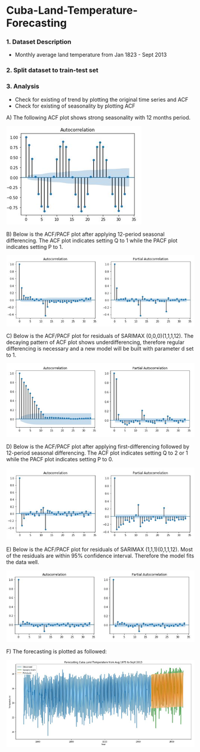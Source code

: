 # Cuba-Land-Temperature-Forecasting
### 1. Dataset Description 
  * Monthly average land temperature from Jan 1823 - Sept 2013
  
### 2. Split dataset to train-test set
  
### 3. Analysis
  * Check for existing of trend by plotting the original time series and ACF 
  * Check for existing of seasonality by plotting ACF
  
A) The following ACF plot shows strong seasonality with 12 months period.  

![alt text](https://raw.githubusercontent.com/leeshien/Cuba-Land-Temperature-Forecasting/master/Cuba_plot/ACF_ori_cuba.JPG)

B) Below is the ACF/PACF plot after applying 12-period seasonal differencing. The ACF plot indicates setting Q to 1 while the PACF plot indicates setting P to 1.

![alt text](https://raw.githubusercontent.com/leeshien/Cuba-Land-Temperature-Forecasting/master/Cuba_plot/ACF_PACF_differencing(12).JPG)

C) Below is the ACF/PACF plot for residuals of SARIMAX (0,0,0)(1,1,1,12). The decaying pattern of ACF plot shows underdifferencing, therefore regular differencing is necessary and a new model will be built with parameter d set to 1.

![alt text](https://raw.githubusercontent.com/leeshien/Cuba-Land-Temperature-Forecasting/master/Cuba_plot/ACF_PACF_differencing(12)_00011112.JPG)

D) Below is the ACF/PACF plot after applying first-differencing followed by 12-period seasonal differencing. The ACF plot indicates setting Q to 2 or 1 while the PACF plot indicates setting P to 0.

![alt text](https://raw.githubusercontent.com/leeshien/Cuba-Land-Temperature-Forecasting/master/Cuba_plot/ACF_PACF_differencing(1,12).JPG)

E) Below is the ACF/PACF plot for residuals of SARIMAX (1,1,1)(0,1,1,12). Most of the residuals are within 95% confidence interval. Therefore the model fits the data well.
  
![alt text](https://raw.githubusercontent.com/leeshien/Cuba-Land-Temperature-Forecasting/master/Cuba_plot/ACF_PACF_differencing(1,12)_11101112.JPG)

F) The forecasting is plotted as followed:

![alt text](https://raw.githubusercontent.com/leeshien/Cuba-Land-Temperature-Forecasting/master/Cuba_plot/forecast_11101112.JPG)
  


